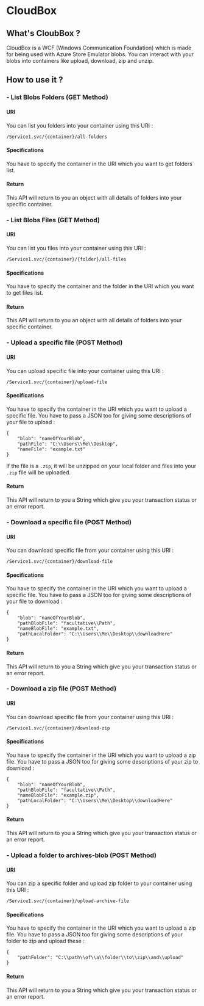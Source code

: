 # CloudBox

## What's CloubBox ? 

CloudBox is a WCF (Windows Communication Foundation) which is made for being used with Azure Store Emulator blobs. 
You can interact with your blobs into containers like upload, download, zip and unzip. 

## How to use it ?

### - List Blobs Folders (GET Method) 

#### URI
You can list you folders into your container using this URI : 

`/Service1.svc/{container}/all-folders`

#### Specifications 
You have to specify the container in the URI which you want to get folders list.

#### Return 
This API will return to you an object with all details of folders into your specific container.

### - List Blobs Files (GET Method)
#### URI
You can list you files into your container using this URI : 

`/Service1.svc/{container}/{folder}/all-files`

#### Specifications 
You have to specify the container and the folder in the URI which you want to get files list.

#### Return 
This API will return to you an object with all details of folders into your specific container.

### - Upload a specific file (POST Method)

#### URI
You can upload specific file into your container using this URI : 

`/Service1.svc/{container}/upload-file`

#### Specifications 
You have to specify the container in the URI which you want to upload a specific file.
You have to pass a JSON too for giving some descriptions of your file to upload : 

```
{
	"blob": "nameOfYourBlob",
	"pathFile": "C:\\Users\\Me\\Desktop",
	"nameFile": "example.txt"
}
```

If the file is a `.zip`, it will be unzipped on your local folder and files into your `.zip` file will be uploaded.

#### Return 
This API will return to you a String which give you your transaction status or an error report.

### - Download a specific file (POST Method)

#### URI
You can download specific file from your container using this URI : 

`/Service1.svc/{container}/download-file`

#### Specifications 
You have to specify the container in the URI which you want to upload a specific file.
You have to pass a JSON too for giving some descriptions of your file to download : 

```
{
	"blob": "nameOfYourBlob",
	"pathBlobFile": "facultative\\Path",
	"nameBlobFile": "example.txt",
	"pathLocalFolder": "C:\\Users\\Me\\Desktop\\downloadHere"
}
```

#### Return 
This API will return to you a String which give you your transaction status or an error report.

### - Download a zip file (POST Method)

#### URI
You can download specific file from your container using this URI : 

`/Service1.svc/{container}/download-zip`

#### Specifications 
You have to specify the container in the URI which you want to upload a zip file.
You have to pass a JSON too for giving some descriptions of your zip to download : 

```
{
	"blob": "nameOfYourBlob",
	"pathBlobFile": "facultative\\Path",
	"nameBlobFile": "example.zip",
	"pathLocalFolder": "C:\\Users\\Me\\Desktop\\downloadHere"
}
```

#### Return 
This API will return to you a String which give you your transaction status or an error report.

### - Upload a folder to archives-blob (POST Method)

#### URI
You can zip a specific folder and upload zip folder to your container using this URI : 

`/Service1.svc/{container}/upload-archive-file`

#### Specifications 
You have to specify the container in the URI which you want to upload a zip file.
You have to pass a JSON too for giving some descriptions of your folder to zip and upload these : 

```
{
	"pathFolder": "C:\\path\\of\\a\\folder\\to\\zip\\and\\upload"
}
```

#### Return 
This API will return to you a String which give you your transaction status or an error report.
